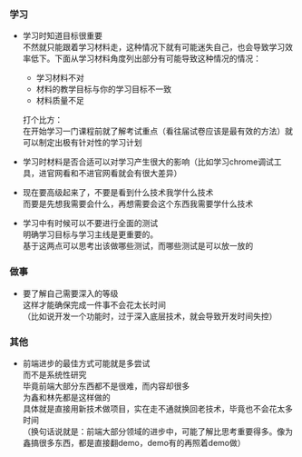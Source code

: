 ### 学习

- 学习时知道目标很重要  
  不然就只能跟着学习材料走，这种情况下就有可能迷失自己，也会导致学习效率低下。下面从学习材料角度列出部分有可能导致这种情况的情况：

  - 学习材料不对
  - 材料的教学目标与你的学习目标不一致
  - 材料质量不足

  打个比方：  
  在开始学习一门课程前就了解考试重点（看往届试卷应该是最有效的方法）就可以制定出极有针对性的学习计划
  
- 学习时材料是否合适可以对学习产生很大的影响（比如学习chrome调试工具，进官网看和不进官网看就会有很大差异）

- 现在要高级起来了，不要是看到什么技术我学什么技术  
  而要是先想我需要会什么，再想需要会这个东西我需要学什么技术
  
- 学习中有时候可以不要进行全面的测试  
  明确学习目标与学习主线是更重要的。  
  基于这两点可以思考出该做哪些测试，而哪些测试是可以放一放的



### 做事

- 要了解自己需要深入的等级  
  这样才能确保完成一件事不会花太长时间  
  （比如说开发一个功能时，过于深入底层技术，就会导致开发时间失控）



### 其他

- 前端进步的最佳方式可能就是多尝试  
  而不是系统性研究  
  毕竟前端大部分东西都不是很难，而内容却很多  
  为鑫和林先都是这样做的  
  具体就是直接用新技术做项目，实在走不通就换回老技术，毕竟也不会花太多时间  
  （换句话说就是：前端大部分领域的进步中，可能了解比思考重要得多。像为鑫搞很多东西，都是直接翻demo，demo有的再照着demo做）